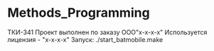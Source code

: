 # Methods_Programming
ТКИ-341
Проект выполнен по заказу ООО"x-x-x-x"
Используется лицензия - "х-х-х-х"
Запуск: ./start_batmobile.make
